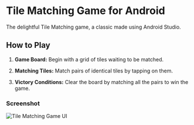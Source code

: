 # Tile Matching Game for Android

 The delightful Tile Matching game, a classic made using Android Studio.

## How to Play

1. **Game Board:** Begin with a grid of tiles waiting to be matched.

2. **Matching Tiles:** Match pairs of identical tiles by tapping on them.

3. **Victory Conditions:** Clear the board by matching all the pairs to win the game.

### Screenshot

![Tile Matching Game UI](https://github.com/SahandNamvar/Mobile-App-Dev-Tile-Matching-Game/assets/157315096/f0bf7e4a-2b2a-462d-8146-6f6c52e4539d)
